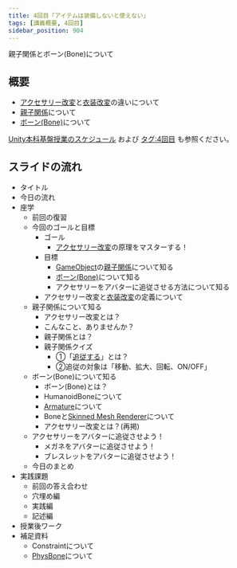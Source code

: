 ```yaml
---
title: 4回目「アイテムは装備しないと使えない」
tags: [講義概要, 4回目]
sidebar_position: 904
---
```


親子関係とボーン(Bone)について

## 概要

- [アクセサリー改変](/docs/索引/あ行/アクセサリー改変)と[衣装改変](/docs/索引/あ行/衣装改変)の違いについて
- [親子関係](/docs/索引/あ行/親子関係)について
- [ボーン(Bone)](/docs/索引/ABC/Bone)について

[Unity本科基盤授業のスケジュール](/docs/索引/STU/Unity本科基盤授業のスケジュール) および [タグ:4回目](/docs/tags/4-回目) も参照ください。

## スライドの流れ

- タイトル
- 今日の流れ
- 座学
  - 前回の復習
  - 今回のゴールと目標
    - ゴール
      - [アクセサリー改変](/docs/索引/あ行/アクセサリー改変)の原理をマスターする！
    - 目標
      - [GameObject](/docs/索引/GHI/GameObject)の[親子関係](/docs/索引/あ行/親子関係)について知る
      - [ボーン(Bone)](/docs/索引/ABC/Bone)について知る
      - アクセサリーをアバターに追従させる方法について知る
    - アクセサリー改変と[衣装改変](/docs/索引/あ行/衣装改変)の定義について
  - 親子関係について知る
    - アクセサリー改変とは？
    - こんなこと、ありませんか？
    - 親子関係とは？
    - 親子関係クイズ
      - ①「[追従する](/docs/索引/た行/追従する)」とは？
      - ②追従の対象は「移動、拡大、回転、ON/OFF」
  - ボーン(Bone)について知る
    - ボーン(Bone)とは？
    - HumanoidBoneについて
    - [Armature](/docs/索引/ABC/Armature)について
    - Boneと[Skinned Mesh Renderer](/docs/索引/STU/SkinnedMeshRenderer)について
    - アクセサリー改変とは？(再掲)
  - アクセサリーをアバターに追従させよう！
    - メガネをアバターに追従させよう！
    - ブレスレットをアバターに追従させよう！
  - 今日のまとめ
- 実践課題
  - 前回の答え合わせ
  - 穴埋め編
  - 実践編
  - 記述編
- 授業後ワーク
- 補足資料
  - Constraintについて
  - [PhysBone](/docs/索引/PQR/PhysBone)について
